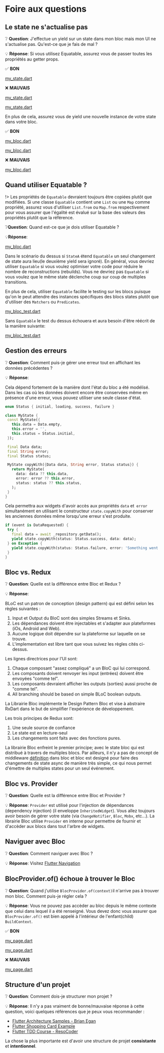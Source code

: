 # Foire aux questions

## Le state ne s'actualise pas

❔ **Question**: J'effectue un yield sur un state dans mon bloc mais mon UI ne s'actualise pas. Qu'est-ce que je fais de mal ?

💡 **Réponse**: Si vous utilisez Equatable, assurez vous de passer toutes les propriétés au getter props.

✅ **BON**

[my_state.dart](../_snippets/faqs/state_not_updating_good_1.dart.md ':include')

❌ **MAUVAIS**

[my_state.dart](../_snippets/faqs/state_not_updating_bad_1.dart.md ':include')

[my_state.dart](../_snippets/faqs/state_not_updating_bad_2.dart.md ':include')

En plus de cela, assurez vous de yield une nouvelle instance de votre state dans votre bloc.

✅ **BON**

[my_bloc.dart](../_snippets/faqs/state_not_updating_good_2.dart.md ':include')

[my_bloc.dart](../_snippets/faqs/state_not_updating_good_3.dart.md ':include')

❌ **MAUVAIS**

[my_bloc.dart](../_snippets/faqs/state_not_updating_bad_3.dart.md ':include')

## Quand utiliser Equatable ?

!> Les propriétés de `Equatable` devraient toujours être copiées plutôt que modifiées. Si une classe `Equatable` contient une `List` ou une `Map` comme propriété, assurez vous d'utiliser `List.from` ou `Map.from` respectivement pour vous assurer que l'égalité est évalué sur la base des valeurs des propriétés plutôt que la référence.

❔**Question**: Quand est-ce que je dois utiliser Equatable ?

💡**Réponse**:

[my_bloc.dart](../_snippets/faqs/equatable_yield.dart.md ':include')

Dans le scénario du dessus si `StateA` étend `Equatable` un seul changement de state aura lieu(le deuxième yield sera ignoré).
En général, vous devriez utiliser `Equatable` si vous voulez optimiser votre code pour réduire le nombre de reconstructions (rebuilds).
Vous ne devriez pas `Equatable` si vous voulez que le même state déclenche coup sur coup de multiples transitions.

En plus de cela, utiliser `Equatable` facilite le testing sur les blocs puisque qu'on le peut attendre des instances spécifiques des blocs states plutôt que d'utiliser des `Matchers` ou `Predicates`.

[my_bloc_test.dart](../_snippets/faqs/equatable_bloc_test.dart.md ':include')

Sans `Equatable` le test du dessus échouera et aura besoin d'être réécrit de la manière suivante:

[my_bloc_test.dart](../_snippets/faqs/without_equatable_bloc_test.dart.md ':include')

## Gestion des erreurs

  ❔ **Question**: Comment puis-je gérer une erreur tout en affichant les données précédentes ?

  💡 **Réponse**:

  Cela dépend fortement de la manière dont l'état du bloc a été modélisé. Dans les cas où les données doivent encore être conservées même en présence d'une erreur, vous pouvez utiliser une seule classe d'état.

  ```dart
 enum Status { initial, loading, success, failure }

 class MyState {
   const MyState({
     this.data = Data.empty,
     this.error = '',
     this.status = Status.initial,
   });

   final Data data;
   final String error;
   final Status status;

   MyState copyWith({Data data, String error, Status status}) {
     return MyState(
       data: data ?? this.data,
       error: error ?? this.error,
       status: status ?? this.status,
     );
   }
 }
 ```

  Cela permettra aux widgets d'avoir accès aux propriétés `data` et` error` simultanément en utilisant le constructeur `state.copyWith` pour conserver les anciennes données même lorsqu'une erreur s'est produite.

  ```dart
 if (event is DataRequested) {
   try {
     final data = await _repository.getData();
     yield state.copyWith(status: Status.success, data: data);
   } on Exception {
     yield state.copyWith(status: Status.failure, error: 'Something went wrong!');
   }
 }
 ```

## Bloc vs. Redux

❔ **Question**: Quelle est la différence entre Bloc et Redux ?

💡 **Réponse**:

BLoC est un patron de conception (design pattern) qui est défini selon les règles suivantes :

1. Input et Output du BloC sont des simples Streams et Sinks.
2. Les dépendances doivent être injectables et s'adapter aux plateformes (iOs, Android and Web).
3. Aucune logique doit dépendre sur la plateforme sur laquelle on se trouve.
4. L'implementation est libre tant que vous suivez les règles cités ci-dessus.

Les lignes directrices pour l'UI sont:

1. Chaque composant "assez compliqué" a un BloC qui lui correspond.
2. Les composants doivent renvoyer les input (entrées) doivent être envoyées "comme tel".
3. Les composants devraient afficher les outputs (sorties) aussi proche de "comme tel".
4. All branching should be based on simple BLoC boolean outputs.

La Librairie Bloc implémente le Design Pattern Bloc et vise à abstraire RxDart dans le but de simplifier l'expérience de développement.

Les trois principes de Redux sont:

1. Une seule source de confiance
2. Le state est en lecture-seul
3. Les changements sont faits avec des fonctions pures.

La librairie Bloc enfreint le premier principe; avec le state bloc qui est distribué à travers de multiples blocs.
Par ailleurs, il n'y a pas de concept de middleware [définition](https://fr.wikipedia.org/wiki/Middleware) dans bloc et bloc est designé pour faire des changements de state async de manière très simple, ce qui nous permet d'émettre de multiples states pour un seul événement.

## Bloc vs. Provider

❔ **Question**: Quelle est la différence entre Bloc et Provider ?

💡 **Réponse**: `Provider` est utilisé pour l'injection de dépendances (dependency injection) (il enveloppe `InheritedWidget`).
Vous allez toujours avoir besoin de gérer votre state (via `ChangeNotifier`, `Bloc`, `Mobx`, etc...).
La librairie Bloc utilise `Provider` en interne pour permettre de fournir et d'accèder aux blocs dans tout l'arbre de widgets.

## Naviguer avec Bloc

❔ **Question**: Comment naviguer avec Bloc ?

💡 **Réponse**: Visitez [Flutter Navigation](recipesflutternavigation.md)

## BlocProvider.of() échoue à trouver le Bloc

❔ **Question**: Quand j'utilise `BlocProvider.of(context)`il n'arrive pas à trouver mon bloc. Comment puis-je régler cela ?

💡 **Réponse**: Vous ne pouvez pas accèder au bloc depuis le même contexte que celui dans lequel il a été renseigné. Vous devez donc vous assurer que `BlocProvider.of()` est bien appelé à l'intérieur de l'enfant(child) `BuildContext`.

✅ **BON**

[my_page.dart](../_snippets/faqs/bloc_provider_good_1.dart.md ':include')

[my_page.dart](../_snippets/faqs/bloc_provider_good_2.dart.md ':include')

❌ **MAUVAIS**

[my_page.dart](../_snippets/faqs/bloc_provider_bad_1.dart.md ':include')

## Structure d'un projet

❔ **Question**: Comment dois-je structurer mon projet ?

💡 **Réponse**: Il n'y a pas vraiment de bonne/mauvaise réponse à cette question, voici quelques références que je peux vous recommander : 

- [Flutter Architecture Samples - Brian Egan](https://github.com/brianegan/flutter_architecture_samples/tree/master/bloc_library)
- [Flutter Shopping Card Example](https://github.com/mit-73/bloc/tree/master/examples/flutter_shopping_cart)
- [Flutter TDD Course - ResoCoder](https://github.com/ResoCoder/flutter-tdd-clean-architecture-course)

La chose la plus importante est d'avoir une structure de projet **consistante** et **intentionnel**.
